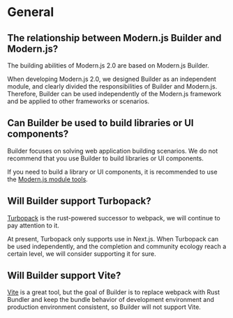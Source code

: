 # General

## The relationship between Modern.js Builder and Modern.js?

The building abilities of Modern.js 2.0 are based on Modern.js Builder.

When developing Modern.js 2.0, we designed Builder as an independent module, and clearly divided the responsibilities of Builder and Modern.js. Therefore, Builder can be used independently of the Modern.js framework and be applied to other frameworks or scenarios.

## Can Builder be used to build libraries or UI components?

Builder focuses on solving web application building scenarios. We do not recommend that you use Builder to build libraries or UI components.

If you need to build a library or UI components, it is recommended to use the [Modern.js module tools](https://modernjs.dev/docs/start/library).

## Will Builder support Turbopack?

[Turbopack](https://turbo.build/pack) is the rust-powered successor to webpack, we will continue to pay attention to it.

At present, Turbopack only supports use in Next.js. When Turbopack can be used independently, and the completion and community ecology reach a certain level, we will consider supporting it for sure.

## Will Builder support Vite?

[Vite](https://vitejs.dev/) is a great tool, but the goal of Builder is to replace webpack with Rust Bundler and keep the bundle behavior of development environment and production environment consistent, so Builder will not support Vite.
